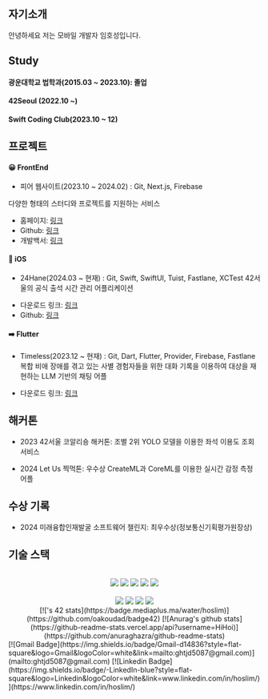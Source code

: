
<!--
**HiHoi/HiHoi** is a ✨ _special_ ✨ repository because its `README.md` (this file) appears on your GitHub profile.

Here are some ideas to get you started:

- 🔭 I’m currently working on ...
- 🌱 I’m currently learning ...
- 👯 I’m looking to collaborate on ...
- 🤔 I’m looking for help with ...
- 💬 Ask me about ...
- 📫 How to reach me: ...
- 😄 Pronouns: ...
- ⚡ Fun fact: ...
-->

## 자기소개

안녕하세요 저는 모바일 개발자 임호성입니다.

## Study

#### 광운대학교 법학과(2015.03 ~ 2023.10): 졸업
#### 42Seoul (2022.10 ~)
#### Swift Coding Club(2023.10 ~ 12)

## 프로젝트

#### 😀 FrontEnd

- 피어 웹사이트(2023.10 ~ 2024.02) : Git, Next.js, Firebase
  
다양한 형태의 스터디와 프로젝트를 지원하는 서비스

* 홈페이지: [링크]()
* Github: [링크]()
* 개발백서: [링크]()

#### 🍎 iOS

- 24Hane(2024.03 ~ 현재) : Git, Swift, SwiftUI, Tuist, Fastlane, XCTest
42서울의 공식 출석 시간 관리 어플리케이션

* 다운로드 링크: [링크](https://github.com/innovationacademy-kr/24hane-iOS)
* Github: [링크](https://github.com/innovationacademy-kr/24hane-iOS)


#### ➡️ Flutter

- Timeless(2023.12 ~ 현재) : Git, Dart, Flutter, Provider, Firebase, Fastlane
복합 비애 장애를 겪고 있는 사별 경험자들을 위한 대화 기록을 이용하여 대상을 재현하는 LLM 기반의 채팅 어플

* 다운로드 링크: [링크]()

## 해커톤

- 2023 42서울 코알리숑 해커톤: 조별 2위
YOLO 모델을 이용한 좌석 이용도 조회 서비스

- 2024 Let Us 찍먹톤: 우수상
CreateML과 CoreML를 이용한 실시간 감정 측정 어플

## 수상 기록

- 2024 미래융합인재발굴 소프트웨어 챌린지: 최우수상(정보통신기획평가원장상)

## 기술 스택

<div align=center> 
<br>
  <img src="https://img.shields.io/badge/c-3776AB?style=for-the-badge&logo=c&logoColor=white">
  <img src="https://img.shields.io/badge/c++-00599C?style=for-the-badge&logo=c%2B%2B&logoColor=white">
  <img src="https://img.shields.io/badge/flutter-02569B?style=for-the-badge&logo=flutter&logoColor=white">
  <img src="https://img.shields.io/badge/swift-F05138?style=for-the-badge&logo=swift&logoColor=white"/>
  <img src="https://img.shields.io/badge/swift-FD755C?style=for-the-badge&logo=swiftui&logoColor=white"/>
</br>

<br>
  <img src="https://img.shields.io/badge/socket.io-010101?style=for-the-badge&logo=socket.io&logoColor=white">
  <img src="https://img.shields.io/badge/firebase-FFCA28?style=for-the-badge&logo=firebase&logoColor=white">
  <img src="https://img.shields.io/badge/github-181717?style=for-the-badge&logo=github&logoColor=white">
  <img src="https://img.shields.io/badge/git-F05032?style=for-the-badge&logo=git&logoColor=white">
</br>

</div>

<div align=center>
  [![<hoslim>'s 42 stats](https://badge.mediaplus.ma/water/hoslim)](https://github.com/oakoudad/badge42)
  [![Anurag's github stats](https://github-readme-stats.vercel.app/api?username=HiHoi)](https://github.com/anuraghazra/github-readme-stats)
</div>
[![Gmail Badge](https://img.shields.io/badge/Gmail-d14836?style=flat-square&logo=Gmail&logoColor=white&link=mailto:ghtjd5087@gmail.com)](mailto:ghtjd5087@gmail.com)
[![Linkedin Badge](https://img.shields.io/badge/-LinkedIn-blue?style=flat-square&logo=Linkedin&logoColor=white&link=www.linkedin.com/in/hoslim/)](https://www.linkedin.com/in/hoslim/)

